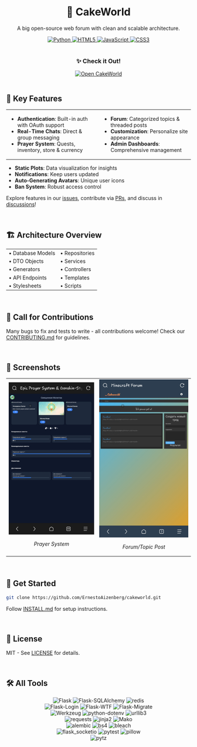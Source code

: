<div align="center">
  <h1 align="center">🍰 CakeWorld</h1>
  <p align="center">A big open-source web forum with clean and scalable architecture.</p>

  <div>
    <a href="https://www.python.org/">
      <img src="https://img.shields.io/badge/Python-3776AB?style=for-the-badge&logo=python&logoColor=FFD43B" alt="Python">
    </a>
    <a href="https://developer.mozilla.org/en-US/docs/Web/HTML">
      <img src="https://img.shields.io/badge/HTML5-E34F26?style=for-the-badge&logo=html5&logoColor=white&labelColor=101010&color=E34F26" alt="HTML5">
    </a>
    <a href="https://developer.mozilla.org/en-US/docs/Web/JavaScript">
      <img src="https://img.shields.io/badge/JavaScript-black?style=for-the-badge&logo=javascript&logoColor=F7DF1E&labelColor=black&color=F7DF1E" alt="JavaScript">
    </a>
    <a href="https://developer.mozilla.org/en-US/docs/Web/CSS">
      <img src="https://img.shields.io/badge/CSS3-1572B6?style=for-the-badge&logo=css3&logoColor=white&labelColor=101010" alt="CSS3">
    </a>
  </div>

  <br>
  
  <h3>✨ Check it Out!</h3>
  <a href="https://cakeworld.pythonanywhere.com/">
    <img src="https://img.shields.io/badge/||_‎_‎_‎_‎_OPEN_CAKEWORLD_‎_‎_‎_‎||-0969DA?style=for-the-badge&logoColor=white" alt="Open CakeWorld">
  </a>
</div>

<br>

## 🌟 Key Features

<div align="center">
  <table>
    <tr>
      <td>
        <ul>
          <li><b>Authentication</b>: Built-in auth with OAuth support</li>
          <li><b>Real-Time Chats</b>: Direct & group messaging</li>
          <li><b>Prayer System</b>: Quests, inventory, store & currency</li>
        </ul>
      </td>
      <td>
        <ul>
          <li><b>Forum</b>: Categorized topics & threaded posts</li>
          <li><b>Customization</b>: Personalize site appearance</li>
          <li><b>Admin Dashboards</b>: Comprehensive management</li>
        </ul>
      </td>
    </tr>
  </table>
</div>

<div>
  <ul>
    <li><b>Static Plots</b>: Data visualization for insights</li>
    <li><b>Notifications</b>: Keep users updated</li>
    <li><b>Auto-Generating Avatars</b>: Unique user icons</li>
    <li><b>Ban System</b>: Robust access control</li>
  </ul>
</div>

Explore features in our <a href="https://github.com/your-repo/issues">issues</a>, contribute via <a href="https://github.com/your-repo/pulls">PRs</a>, and discuss in <a href="https://github.com/your-repo/discussions">discussions</a>!

<br>

## 🏗 Architecture Overview

<div align="center">
  <table>
    <tr>
      <td>• Database Models</td>
      <td>• Repositories</td>
    </tr>
    <tr>
      <td>• DTO Objects</td>
      <td>• Services</td>
    </tr>
    <tr>
      <td>• Generators</td>
      <td>• Controllers</td>
    </tr>
    <tr>
      <td>• API Endpoints</td>
      <td>• Templates</td>
    </tr>
    <tr>
      <td>• Stylesheets</td>
      <td>• Scripts</td>
    </tr>
  </table>
</div>

<br>

## 🤝 Call for Contributions

<p>Many bugs to fix and tests to write - all contributions welcome! Check our <a href="CONTRIBUTING.md">CONTRIBUTING.md</a> for guidelines.</p>

<br>

## 📸 Screenshots

<div align="center">
  <table>
    <tr>
      <td align="center">
        <img src="docs/screenshots/screen%20(35).jpg" alt="Prayer System" width="300">
        <p><i>Prayer System</i></p>
      </td>
      <td align="center">
        <img src="docs/screenshots/screen%20(32).jpg" alt="Forum" width="300">
        <p><i>Forum/Topic Post</i></p>
      </td>
    </tr>
  </table>
</div>

<br>

## 🚀 Get Started

```bash
git clone https://github.com/ErnestoAizenberg/cakeworld.git
```
Follow <a href="INSTALL.md">INSTALL.md</a> for setup instructions.

<br>

## 📜 License
MIT - See <a href="LICENSE">LICENSE</a> for details.

<br>

## 🛠️ All Tools

<div align="center">
  <img src="https://img.shields.io/badge/Flask-2.2.5-ff9e00" alt="Flask">
  <img src="https://img.shields.io/badge/Flask--SQLAlchemy-3.1.1-00cc88" alt="Flask-SQLAlchemy">
  <img src="https://img.shields.io/badge/redis-latest-cc0000" alt="redis">
  <br>
  <img src="https://img.shields.io/badge/Flask--Login-0.6.3-blue" alt="Flask-Login">
  <img src="https://img.shields.io/badge/Flask--WTF-1.2.2-blue" alt="Flask-WTF">
  <img src="https://img.shields.io/badge/Flask--Migrate-4.1.0-blue" alt="Flask-Migrate">
  <br>
  <img src="https://img.shields.io/badge/Werkzeug-2.2.2-blue" alt="Werkzeug">
  <img src="https://img.shields.io/badge/python--dotenv-1.0.1-blue" alt="python-dotenv">
  <img src="https://img.shields.io/badge/urllib3-2.3.0-blue" alt="urllib3">
  <br>
  <img src="https://img.shields.io/badge/requests-2.32.3-blue" alt="requests">
  <img src="https://img.shields.io/badge/jinja2-3.1.5-blue" alt="jinja2">
  <img src="https://img.shields.io/badge/Mako-1.3.9-blue" alt="Mako">
  <br>
  <img src="https://img.shields.io/badge/alembic-1.14.1-blue" alt="alembic">
  <img src="https://img.shields.io/badge/bs4-latest-blue" alt="bs4">
  <img src="https://img.shields.io/badge/bleach-latest-blue" alt="bleach">
  <br>
  <img src="https://img.shields.io/badge/flask_socketio-latest-blue" alt="flask_socketio">
  <img src="https://img.shields.io/badge/pytest-8.3.5-blue" alt="pytest">
  <img src="https://img.shields.io/badge/pillow-latest-blue" alt="pillow">
  <br>
  <img src="https://img.shields.io/badge/pytz-latest-blue" alt="pytz">
</div>
